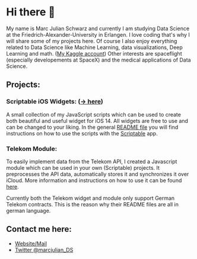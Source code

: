 # Hi there 👋
My name is Marc Julian Schwarz and currently I am studying Data Science at the Friedrich-Alexander-University in Erlangen. 
I love coding that's why I will share some of my projects here. Of course I also enjoy everything related to Data Science like Machine Learning, data visualizations, Deep Learning and math. (<a href="https://www.kaggle.com/marcjulian">My Kaggle account</a>)
Other interests are spaceflight (especially developements at SpaceX) and the medical applications of Data Science.

## Projects:
### Scriptable iOS Widgets: (<a href="https://github.com/marcjulianschwarz/scriptable-widgets">-> here</a>)
A small collection of my JavaScript scripts which can be used to create both beautiful and useful widget for iOS 14. All widgets are free to use and can be changed to your liking. In the general <a href="https://github.com/marcjulianschwarz/scriptable-widgets">README file</a> you will find instructions on how to use the scripts with the <a href="https://scriptable.app/">Scriptable</a> app.

### Telekom Module:
To easily implement data from the Telekom API, I created a Javascript module which can be used in your own (Scriptable) projects. 
It preprocesses the API data, automatically stores it and synchronizes it over iCloud. More information and instructions on how to use it can be found <a href="https://github.com/marcjulianschwarz/telekom-data-usage-widget/tree/main/telekom-module">here</a>.

Currently both the Telekom widget and module only support German Telekom contracts. This is the reason why their README files are all in german language.

## Contact me here:
- <a href="https://www.marc-julian.de">Website/Mail</a>
- <a href="https://twitter.com/marcjulian_DS">Twitter @marcjulian_DS</a>
